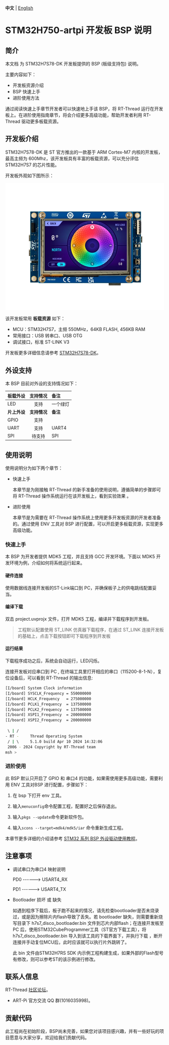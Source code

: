 
**中文** | [English](README_en.md)
# STM32H750-artpi 开发板 BSP 说明

## 简介

本文档 为 STM32H7S78-DK 开发板提供的 BSP (板级支持包) 说明。

主要内容如下：

- 开发板资源介绍
- BSP 快速上手
- 进阶使用方法

通过阅读快速上手章节开发者可以快速地上手该 BSP，将 RT-Thread 运行在开发板上。在进阶使用指南章节，将会介绍更多高级功能，帮助开发者利用 RT-Thread 驱动更多板载资源。

## 开发板介绍

STM32H7S78-DK 是 ST 官方推出的一款基于 ARM Cortex-M7 内核的开发板，最高主频为 600Mhz，该开发板具有丰富的板载资源，可以充分评估 STM32H7S7 的芯片性能。

开发板外观如下图所示：

![board](figures/board.jpg)

该开发板常用 **板载资源** 如下：

- MCU：STM32H7S7，主频 550MHz，64KB FLASH, 456KB RAM
- 常用接口：USB 转串口、USB OTG
- 调试接口，标准 ST-LINK V3

开发板更多详细信息请参考 [STM32H7S78-DK](https://www.st.com/en/evaluation-tools/stm32h7s78-dk.html)。


## 外设支持

本 BSP 目前对外设的支持情况如下：

| **板载外设** | **支持情况** | **备注** |
| :----------- | :----------: | :------- |
| LED          |     支持     | 一个绿灯 |
| **片上外设** | **支持情况** | **备注** |
| GPIO         |     支持     |          |
| UART         |     支持     | UART4    |
| SPI          |    待支持    | SPI      |


## 使用说明

使用说明分为如下两个章节：

- 快速上手

    本章节是为刚接触 RT-Thread 的新手准备的使用说明，遵循简单的步骤即可将 RT-Thread 操作系统运行在该开发板上，看到实验效果 。

- 进阶使用

    本章节是为需要在 RT-Thread 操作系统上使用更多开发板资源的开发者准备的。通过使用 ENV 工具对 BSP 进行配置，可以开启更多板载资源，实现更多高级功能。


### 快速上手

本 BSP 为开发者提供 MDK5 工程，并且支持 GCC 开发环境。下面以 MDK5 开发环境为例，介绍如何将系统运行起来。

#### 硬件连接

使用数据线连接开发板的ST-Link端口到 PC，并确保板子上的供电跳线配置妥当。

#### 编译下载

双击 project.uvprojx 文件，打开 MDK5 工程，编译并下载程序到开发板。

> 工程默认配置使用 ST_LINK 仿真器下载程序，在通过 ST_LINK 连接开发板的基础上，点击下载按钮即可下载程序到开发板

#### 运行结果

下载程序成功之后，系统会自动运行，LED闪烁。

连接开发板对应串口到 PC , 在终端工具里打开相应的串口（115200-8-1-N），复位设备后，可以看到 RT-Thread 的输出信息:

```bash
[I/board] System Clock information
[I/board] SYSCLK_Frequency = 550000000
[I/board] HCLK_Frequency   = 275000000
[I/board] PCLK1_Frequency  = 137500000
[I/board] PCLK2_Frequency  = 137500000
[I/board] XSPI1_Frequency  = 200000000
[I/board] XSPI2_Frequency  = 200000000

 \ | /
- RT -     Thread Operating System
 / | \     5.1.0 build Apr 10 2024 14:32:06
 2006 - 2024 Copyright by RT-Thread team
msh >

```
### 进阶使用

此 BSP 默认只开启了 GPIO 和 串口4 的功能，如果需使用更多高级功能，需要利用 ENV 工具对BSP 进行配置，步骤如下：

1. 在 bsp 下打开 env 工具。

2. 输入`menuconfig`命令配置工程，配置好之后保存退出。

3. 输入`pkgs --update`命令更新软件包。

4. 输入`scons --target=mdk4/mdk5/iar` 命令重新生成工程。

本章节更多详细的介绍请参考 [STM32 系列 BSP 外设驱动使用教程](../docs/STM32系列BSP外设驱动使用教程.md)。

## 注意事项

- 调试串口为串口4 映射说明

    PD0  ------> USART4_RX

    PD1 ------> USART4_TX 

- Bootloader 损坏 或 缺失

    如遇到程序下载后，板子跑不起来的情况，请先检查bootloader是否未烧录过，或是因为擦除片内flash导致了丢失。若 bootloader 缺失，则需要重新烧写目录下 h7s7_disco_bootloader.bin 文件到芯片内部flash；在连接开发板至 PC 后，使用STM32CubeProgrammer工具（ST官方下载工具），将 h7s7_disco_bootloader.bin 导入到该工具的下载界面下，并执行下载 ，断开连接并手动复位MCU后，此时应该就可以执行片外跳转了。

    此 bin 文件由STM32H7RS SDK 内示例工程构建生成，如果外部的Flash型号有修改，则可以参考ST的该示例进行修改。
    

## 联系人信息

RT-Thread [社区论坛](https://club.rt-thread.org/)。

-  ART-Pi 官方交流 QQ 群(1016035998)。

## 贡献代码

此工程尚在初始阶段，BSP尚未完善，如果您对该项目感兴趣，并有一些好玩的项目愿意与大家分享，欢迎给我们贡献代码。